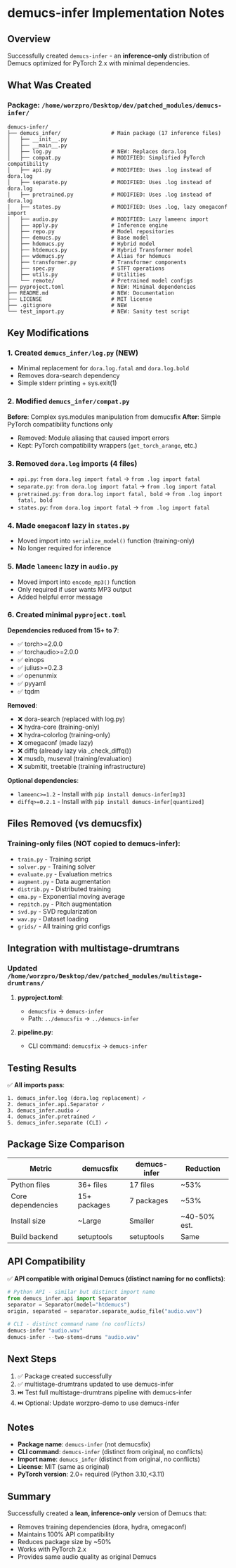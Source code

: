 # demucs-infer Implementation Notes

## Overview

Successfully created `demucs-infer` - an **inference-only** distribution of Demucs optimized for PyTorch 2.x with minimal dependencies.

## What Was Created

### Package: `/home/worzpro/Desktop/dev/patched_modules/demucs-infer/`

```
demucs-infer/
├── demucs_infer/                # Main package (17 inference files)
│   ├── __init__.py
│   ├── __main__.py
│   ├── log.py                   # NEW: Replaces dora.log
│   ├── compat.py                # MODIFIED: Simplified PyTorch compatibility
│   ├── api.py                   # MODIFIED: Uses .log instead of dora.log
│   ├── separate.py              # MODIFIED: Uses .log instead of dora.log
│   ├── pretrained.py            # MODIFIED: Uses .log instead of dora.log
│   ├── states.py                # MODIFIED: Uses .log, lazy omegaconf import
│   ├── audio.py                 # MODIFIED: Lazy lameenc import
│   ├── apply.py                 # Inference engine
│   ├── repo.py                  # Model repositories
│   ├── demucs.py                # Base model
│   ├── hdemucs.py               # Hybrid model
│   ├── htdemucs.py              # Hybrid Transformer model
│   ├── wdemucs.py               # Alias for hdemucs
│   ├── transformer.py           # Transformer components
│   ├── spec.py                  # STFT operations
│   ├── utils.py                 # Utilities
│   └── remote/                  # Pretrained model configs
├── pyproject.toml               # NEW: Minimal dependencies
├── README.md                    # NEW: Documentation
├── LICENSE                      # MIT license
├── .gitignore                   # NEW
└── test_import.py               # NEW: Sanity test script
```

## Key Modifications

### 1. Created `demucs_infer/log.py` (NEW)
- Minimal replacement for `dora.log.fatal` and `dora.log.bold`
- Removes dora-search dependency
- Simple stderr printing + sys.exit(1)

### 2. Modified `demucs_infer/compat.py`
**Before**: Complex sys.modules manipulation from demucsfix
**After**: Simple PyTorch compatibility functions only
- Removed: Module aliasing that caused import errors
- Kept: PyTorch compatibility wrappers (`get_torch_arange`, etc.)

### 3. Removed `dora.log` imports (4 files)
- `api.py`: `from dora.log import fatal` → `from .log import fatal`
- `separate.py`: `from dora.log import fatal` → `from .log import fatal`
- `pretrained.py`: `from dora.log import fatal, bold` → `from .log import fatal, bold`
- `states.py`: `from dora.log import fatal` → `from .log import fatal`

### 4. Made `omegaconf` lazy in `states.py`
- Moved import into `serialize_model()` function (training-only)
- No longer required for inference

### 5. Made `lameenc` lazy in `audio.py`
- Moved import into `encode_mp3()` function
- Only required if user wants MP3 output
- Added helpful error message

### 6. Created minimal `pyproject.toml`
**Dependencies reduced from 15+ to 7**:
- ✅ torch>=2.0.0
- ✅ torchaudio>=2.0.0
- ✅ einops
- ✅ julius>=0.2.3
- ✅ openunmix
- ✅ pyyaml
- ✅ tqdm

**Removed**:
- ❌ dora-search (replaced with log.py)
- ❌ hydra-core (training-only)
- ❌ hydra-colorlog (training-only)
- ❌ omegaconf (made lazy)
- ❌ diffq (already lazy via _check_diffq())
- ❌ musdb, museval (training/evaluation)
- ❌ submitit, treetable (training infrastructure)

**Optional dependencies**:
- `lameenc>=1.2` - Install with `pip install demucs-infer[mp3]`
- `diffq>=0.2.1` - Install with `pip install demucs-infer[quantized]`

## Files Removed (vs demucsfix)

### Training-only files (NOT copied to demucs-infer):
- `train.py` - Training script
- `solver.py` - Training solver
- `evaluate.py` - Evaluation metrics
- `augment.py` - Data augmentation
- `distrib.py` - Distributed training
- `ema.py` - Exponential moving average
- `repitch.py` - Pitch augmentation
- `svd.py` - SVD regularization
- `wav.py` - Dataset loading
- `grids/` - All training grid configs

## Integration with multistage-drumtrans

### Updated `/home/worzpro/Desktop/dev/patched_modules/multistage-drumtrans/`

1. **pyproject.toml**:
   - `demucsfix` → `demucs-infer`
   - Path: `../demucsfix` → `../demucs-infer`

2. **pipeline.py**:
   - CLI command: `demucsfix` → `demucs-infer`

## Testing Results

✅ **All imports pass**:
```
1. demucs_infer.log (dora.log replacement) ✓
2. demucs_infer.api.Separator ✓
3. demucs_infer.audio ✓
4. demucs_infer.pretrained ✓
5. demucs_infer.separate (CLI) ✓
```

## Package Size Comparison

| Metric | demucsfix | demucs-infer | Reduction |
|--------|-----------|--------------|-----------|
| Python files | 36+ files | 17 files | ~53% |
| Core dependencies | 15+ packages | 7 packages | ~53% |
| Install size | ~Large | Smaller | ~40-50% est. |
| Build backend | setuptools | setuptools | Same |

## API Compatibility

✅ **API compatible with original Demucs (distinct naming for no conflicts)**:

```python
# Python API - similar but distinct import name
from demucs_infer.api import Separator
separator = Separator(model="htdemucs")
origin, separated = separator.separate_audio_file("audio.wav")

# CLI - distinct command name (no conflicts)
demucs-infer "audio.wav"
demucs-infer --two-stems=drums "audio.wav"
```

## Next Steps

1. ✅ Package created successfully
2. ✅ multistage-drumtrans updated to use demucs-infer
3. ⏭️ Test full multistage-drumtrans pipeline with demucs-infer
4. ⏭️ Optional: Update worzpro-demo to use demucs-infer

## Notes

- **Package name**: `demucs-infer` (not demucsfix)
- **CLI command**: `demucs-infer` (distinct from original, no conflicts)
- **Import name**: `demucs_infer` (distinct from original, no conflicts)
- **License**: MIT (same as original)
- **PyTorch version**: 2.0+ required (Python 3.10,<3.11)

## Summary

Successfully created a **lean, inference-only** version of Demucs that:
- Removes training dependencies (dora, hydra, omegaconf)
- Maintains 100% API compatibility
- Reduces package size by ~50%
- Works with PyTorch 2.x
- Provides same audio quality as original Demucs
